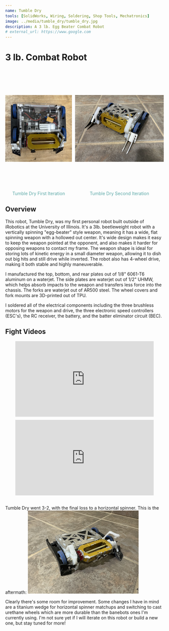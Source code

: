 ```yaml
---
name: Tumble Dry
tools: [SolidWorks, Wiring, Soldering, Shop Tools, Mechatronics]
image: ../media/tumble_dry/tumble_dry.jpg
description: A 3 lb. Egg Beater Combat Robot 
# external_url: https://www.google.com
---
```


# 3 lb. Combat Robot
<div style="display: flex; justify-content: center; gap: 10px;">
    <div style="text-align: center;">
        <img src="../media/tumble_dry/top_view.jpg" alt="Image 2" style="height: 380px; width: auto; object-fit: contain;">
        <div style="font-size: 14px; color: #5DA9A8; margin-top: 5px;">Tumble Dry First Iteration</div>
    </div>
    <div style="text-align: center;">
        <img src="../media/tumble_dry/tumble_dry.jpg" alt="Image 1" style="height: 380px; width: auto; object-fit: contain;">
        <div style="font-size: 14px; color: #5DA9A8; margin-top: 5px;">Tumble Dry Second Iteration</div>
    </div>
</div>


## Overview

This robot, Tumble Dry, was my first personal robot built outside of iRobotics at the University of Illinois. It's a 3lb. beetleweight robot with a vertically spinning "egg-beater" style weapon, meaning it has a wide, flat spinning weapon with a hollowed out center. It's wide design makes it easy to keep the weapon pointed at the opponent, and also makes it harder for opposing weapons to contact my frame. The weapon shape is ideal for storing lots of kinetic energy in a small diameter weapon, allowing it to dish out big hits and still drive while inverted. The robot also has 4-wheel drive, making it both stable and highly maneuverable.

I manufactured the top, bottom, and rear plates out of 1/8" 6061-T6 aluminum on a waterjet. The side plates are waterjet out of 1/2" UHMW, which helps absorb impacts to the weapon and transfers less force into the chassis. The forks are waterjet out of AR500 steel. The wheel covers and fork mounts are 3D-printed out of TPU. 

I soldered all of the electrical components including the three brushless motors for the weapon and drive, the three electronic speed controllers (ESC's), the RC receiver, the battery, and the batter eliminator circuit (BEC).

## Fight Videos
<div style="display: flex; gap: 10px; justify-content: center; flex-wrap: wrap;">
    <iframe width="440" height="240" src="https://www.youtube.com/embed/EB-TLpSR4Pw" frameborder="0" allow="autoplay" allowfullscreen></iframe>
    <iframe width="440" height="240" src="https://www.youtube.com/embed/wy2pZ_m23_Q" frameborder="0" allow="autoplay" allowfullscreen></iframe>
</div>
<br>

Tumble Dry went 3-2, with the final loss to a horizontal spinner. This is the aftermath:
 <img src="../media/tumble_dry/td_after.jpg" alt="Astar" style="width: 70%; height: auto;">

Clearly there's some room for improvement. Some changes I have in mind are a titanium wedge for horizontal spinner matchups and switching to cast urethane wheels which are more durable than the banebots ones I'm currently using. I'm not sure yet if I will iterate on this robot or build a new one, but stay tuned for more! 